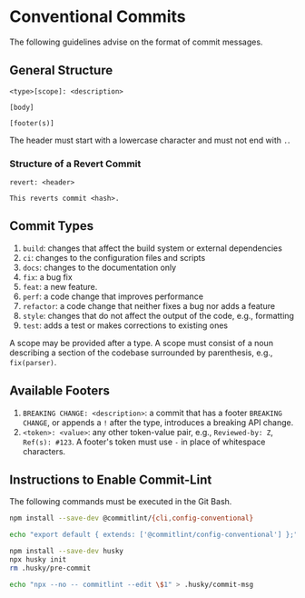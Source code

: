 # Conventional Commits

The following guidelines advise on the format of commit messages.

## General Structure

```none
<type>[scope]: <description>

[body]

[footer(s)]
```

The header must start with a lowercase character and must not end with `.`.


### Structure of a Revert Commit

```none
revert: <header>

This reverts commit <hash>.
```


## Commit Types

1. `build`: changes that affect the build system or external dependencies
2. `ci`: changes to the configuration files and scripts
3. `docs`: changes to the documentation only
4. `fix`: a bug fix
5. `feat`: a new feature.
6. `perf`: a code change that improves performance
7. `refactor`: a code change that neither fixes a bug nor adds a feature
8. `style`: changes that do not affect the output of the code, e.g., formatting
9. `test`: adds a test or makes corrections to existing ones

A scope may be provided after a type. A scope must consist of a noun describing a section of the codebase surrounded by parenthesis, e.g., `fix(parser)`.


## Available Footers

1. `BREAKING CHANGE: <description>`: a commit that has a footer `BREAKING CHANGE`, or appends a `!` after the type, introduces a breaking API change.
2. `<token>: <value>`: any other token-value pair, e.g., `Reviewed-by: Z`, `Ref(s): #123`. A footer's token must use `-` in place of whitespace characters.


## Instructions to Enable Commit-Lint

The following commands must be executed in the Git Bash.

```bash
npm install --save-dev @commitlint/{cli,config-conventional}

echo "export default { extends: ['@commitlint/config-conventional'] };" > commitlint.config.mjs

npm install --save-dev husky
npx husky init
rm .husky/pre-commit

echo "npx --no -- commitlint --edit \$1" > .husky/commit-msg
```
